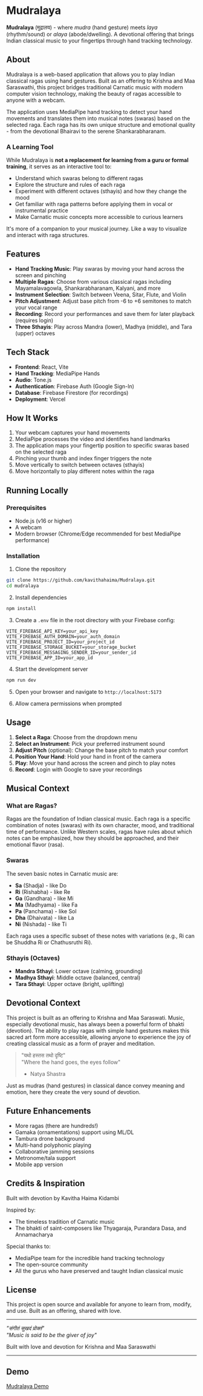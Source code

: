 # Mudralaya 

**Mudralaya** (मुद्रालय) - where *mudra* (hand gesture) meets *laya* (rhythm/sound) or *alaya* (abode/dwelling). A devotional offering that brings Indian classical music to your fingertips through hand tracking technology.

## About

Mudralaya is a web-based application that allows you to play Indian classical ragas using hand gestures. Built as an offering to Krishna and Maa Saraswathi, this project bridges traditional Carnatic music with modern computer vision technology, making the beauty of ragas accessible to anyone with a webcam.

The application uses MediaPipe hand tracking to detect your hand movements and translates them into musical notes (swaras) based on the selected raga. Each raga has its own unique structure and emotional quality - from the devotional Bhairavi to the serene Shankarabharanam.

### A Learning Tool

While Mudralaya is **not a replacement for learning from a guru or formal training**, it serves as an interactive tool to:
- Understand which swaras belong to different ragas
- Explore the structure and rules of each raga
- Experiment with different octaves (sthayis) and how they change the mood
- Get familiar with raga patterns before applying them in vocal or instrumental practice
- Make Carnatic music concepts more accessible to curious learners

It's more of a companion to your musical journey. Like a way to visualize and interact with raga structures.

## Features

- **Hand Tracking Music**: Play swaras by moving your hand across the screen and pinching
- **Multiple Ragas**: Choose from various classical ragas including Mayamalavagowla, Shankarabharanam, Kalyani, and more
- **Instrument Selection**: Switch between Veena, Sitar, Flute, and Violin
- **Pitch Adjustment**: Adjust base pitch from -6 to +6 semitones to match your vocal range
- **Recording**: Record your performances and save them for later playback (requires login)
- **Three Sthayis**: Play across Mandra (lower), Madhya (middle), and Tara (upper) octaves

## Tech Stack

- **Frontend**: React, Vite
- **Hand Tracking**: MediaPipe Hands
- **Audio**: Tone.js
- **Authentication**: Firebase Auth (Google Sign-In)
- **Database**: Firebase Firestore (for recordings)
- **Deployment**: Vercel

## How It Works

1. Your webcam captures your hand movements
2. MediaPipe processes the video and identifies hand landmarks
3. The application maps your fingertip position to specific swaras based on the selected raga
4. Pinching your thumb and index finger triggers the note
5. Move vertically to switch between octaves (sthayis)
6. Move horizontally to play different notes within the raga

## Running Locally

### Prerequisites
- Node.js (v16 or higher)
- A webcam
- Modern browser (Chrome/Edge recommended for best MediaPipe performance)

### Installation

1. Clone the repository
```bash
git clone https://github.com/kavithahaima/Mudralaya.git
cd mudralaya
```

2. Install dependencies
```bash
npm install
```

3. Create a `.env` file in the root directory with your Firebase config:
```env
VITE_FIREBASE_API_KEY=your_api_key
VITE_FIREBASE_AUTH_DOMAIN=your_auth_domain
VITE_FIREBASE_PROJECT_ID=your_project_id
VITE_FIREBASE_STORAGE_BUCKET=your_storage_bucket
VITE_FIREBASE_MESSAGING_SENDER_ID=your_sender_id
VITE_FIREBASE_APP_ID=your_app_id
```

4. Start the development server
```bash
npm run dev
```

5. Open your browser and navigate to `http://localhost:5173`

6. Allow camera permissions when prompted

## Usage

1. **Select a Raga**: Choose from the dropdown menu
2. **Select an Instrument**: Pick your preferred instrument sound
3. **Adjust Pitch** (optional): Change the base pitch to match your comfort
4. **Position Your Hand**: Hold your hand in front of the camera
5. **Play**: Move your hand across the screen and pinch to play notes
6. **Record**: Login with Google to save your recordings

## Musical Context

### What are Ragas?
Ragas are the foundation of Indian classical music. Each raga is a specific combination of notes (swaras) with its own character, mood, and traditional time of performance. Unlike Western scales, ragas have rules about which notes can be emphasized, how they should be approached, and their emotional flavor (rasa).

### Swaras
The seven basic notes in Carnatic music are:
- **Sa** (Shadja) - like Do
- **Ri** (Rishabha) - like Re
- **Ga** (Gandhara) - like Mi
- **Ma** (Madhyama) - like Fa
- **Pa** (Panchama) - like Sol
- **Dha** (Dhaivata) - like La
- **Ni** (Nishada) - like Ti

Each raga uses a specific subset of these notes with variations (e.g., Ri can be Shuddha Ri or Chathusruthi Ri).

### Sthayis (Octaves)
- **Mandra Sthayi**: Lower octave (calming, grounding)
- **Madhya Sthayi**: Middle octave (balanced, central)
- **Tara Sthayi**: Upper octave (bright, uplifting)

## Devotional Context

This project is built as an offering to Krishna and Maa Saraswati. Music, especially devotional music, has always been a powerful form of bhakti (devotion). The ability to play ragas with simple hand gestures makes this sacred art form more accessible, allowing anyone to experience the joy of creating classical music as a form of prayer and meditation.

> "यथो हस्तस तथो दृष्टि"  
> "Where the hand goes, the eyes follow"  
> - Natya Shastra

Just as mudras (hand gestures) in classical dance convey meaning and emotion, here they create the very sound of devotion.

## Future Enhancements

- More ragas (there are hundreds!)
- Gamaka (ornamentations) support using ML/DL
- Tambura drone background
- Multi-hand polyphonic playing
- Collaborative jamming sessions
- Metronome/tala support
- Mobile app version

## Credits & Inspiration

Built with devotion by Kavitha Haima Kidambi

Inspired by:
- The timeless tradition of Carnatic music
- The bhakti of saint-composers like Thyagaraja, Purandara Dasa, and Annamacharya

Special thanks to:
- MediaPipe team for the incredible hand tracking technology
- The open-source community
- All the gurus who have preserved and taught Indian classical music

## License

This project is open source and available for anyone to learn from, modify, and use. Built as an offering, shared with love.

---

*"संगीतं सुखदं प्रोक्तं"*  
*"Music is said to be the giver of joy"*

Built with love and devotion for Krishna and Maa Saraswathi

---

## Demo
[Mudralaya Demo](https://www.youtube.com/watch?v=SKOpkNU-Cac&feature=youtu.be)



